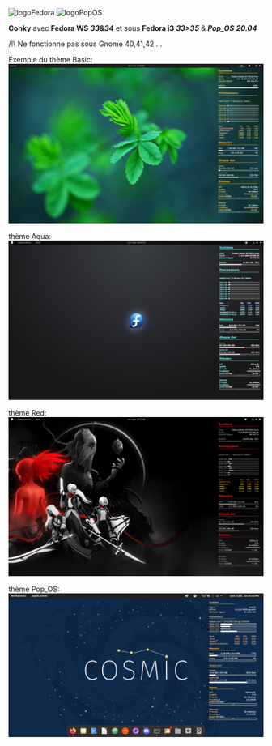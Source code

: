 ![logoFedora](https://flatpak.org/img/distro/fedora-e2366c83.svg)
![logoPopOS](https://flatpak.org/img/distro/pop-os-1f7fb214.svg)


**Conky** avec     **Fedora WS** ***33&34***
          et sous  **Fedora i3** ***33>35*** & ***Pop_OS*** ***20.04***  
  
/!\ Ne fonctionne pas sous Gnome 40,41,42 ...   
  

Exemple du thème Basic:  
![Basic](AttachReadME/PreviewBasic.png)  
  
thème Aqua:  
![Aqua](AttachReadME/previewAqua.png)
  
thème Red:  
![Red](AttachReadME/previewRed.png)  

thème Pop_OS:  
![Cosmic](AttachReadME/cosmic.png)

